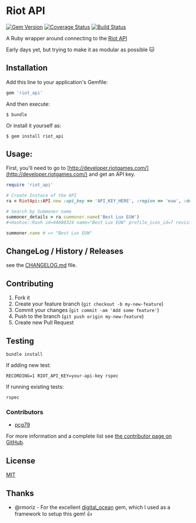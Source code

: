 # Riot API

[![Gem Version](https://badge.fury.io/rb/riot_api.png)](http://badge.fury.io/rb/riot_api)
[![Coverage Status](https://coveralls.io/repos/petems/riot_api/badge.png)](https://coveralls.io/r/petems/riot_api)
[![Build Status](https://travis-ci.org/petems/riot_api.png?branch=master)](https://travis-ci.org/petems/riot_api)

A Ruby wrapper around connecting to the [Riot API](https://developer.riotgames.com)

Early days yet, but trying to make it as modular as possible :cat:

## Installation

Add this line to your application's Gemfile:

```ruby
gem 'riot_api'
```

And then execute:

```shell
$ bundle
```

Or install it yourself as:

```shell
$ gem install riot_api
```

## Usage:

First, you'll need to go to [http://developer.riotgames.com/](http://developer.riotgames.com/) and get an API key.

```ruby
require 'riot_api'

# Create Instace of the API
ra = RiotApi::API.new :api_key => 'API_KEY_HERE', :region => 'euw', :debug => true

# Search by Summoner name
summoner_details = ra.summoner.name('Best Lux EUW')
#<Hashie::Rash id=44600324 name="Best Lux EUW" profile_icon_id=7 revision_date=1375116256000 revision_date_str="07/29/2013 04:44 PM UTC" summoner_level=6>

summoner.name # => "Best Lux EUW"
```

## ChangeLog / History / Releases

see the [CHANGELOG.md](./CHANGELOG.md) file.

## Contributing

1. Fork it
2. Create your feature branch (`git checkout -b my-new-feature`)
3. Commit your changes (`git commit -am 'Add some feature'`)
4. Push to the branch (`git push origin my-new-feature`)
5. Create new Pull Request

## Testing

```shell
bundle install
```

If adding new test:

```shell
RECORDING=1 RIOT_API_KEY=your-api-key rspec
```

If running existing tests:

```shell
rspec
```

### Contributors

* [pcg79](https://github.com/pcg79)

For more information and a complete list see [the contributor page on GitHub](https://github.com/petems/riot_api/contributors).

## License

[MIT](./LICENSE)

## Thanks

* @rmoriz - For the excellent [digital_ocean](https://github.com/rmoriz/digital_ocean) gem, which I used as a framework to setup this gem! :+1:


